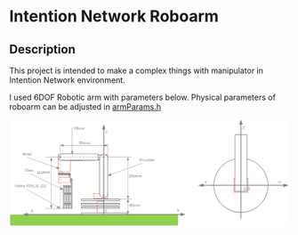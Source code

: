# Intention Network Roboarm

## Description
This project is intended to make a complex things with manipulator in Intention Network environment.

I used 6DOF Robotic arm with parameters below.
Physical parameters of roboarm can be adjusted in [armParams.h](/include/armParams.h "armParams.h") 

![Roboarm scheme](/docs/scheme.png "Roboarm scheme")






